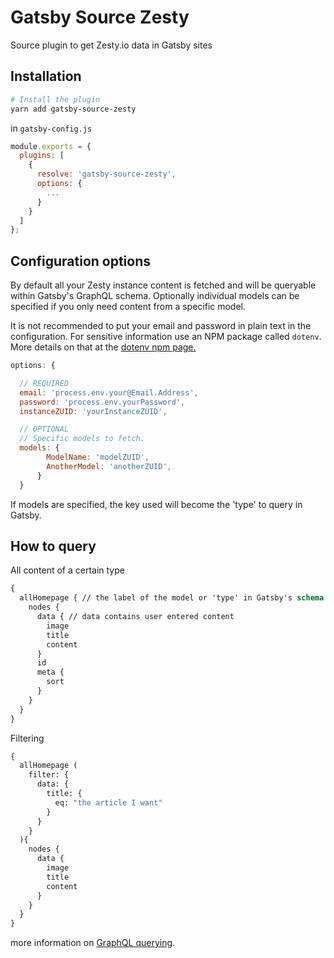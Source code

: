 # Gatsby Source Zesty

Source plugin to get Zesty.io data in Gatsby sites

## Installation

```bash
# Install the plugin
yarn add gatsby-source-zesty
```

in `gatsby-config.js`

```javascript
module.exports = {
  plugins: [
    {
      resolve: 'gatsby-source-zesty',
      options: {
        ...
      }
    }
  ]
};
```

## Configuration options

By default all your Zesty instance content is fetched and will be queryable within Gatsby's GraphQL schema. Optionally individual models can be specified if you only need content from a specific model.

It is not recommended to put your email and password in plain text in the configuration. For sensitive information use an NPM package called `dotenv`. More details on that at the [dotenv npm page.](https://www.npmjs.com/package/dotenv)

```javascript
options: {

  // REQUIRED
  email: 'process.env.your@Email.Address',
  password: 'process.env.yourPassword',
  instanceZUID: 'yourInstanceZUID',

  // OPTIONAL
  // Specific models to fetch.
  models: {
        ModelName: 'modelZUID',
        AnotherModel: 'anotherZUID',
      }
  }
```

If models are specified, the key used will become the 'type' to query in Gatsby.

## How to query

All content of a certain type

```graphql
{
  allHomepage { // the label of the model or 'type' in Gatsby's schema
    nodes {
      data { // data contains user entered content
        image
        title
        content
      }
      id
      meta {
        sort
      }
    }
  }
}
```

Filtering

```graphql
{
  allHomepage (
    filter: {
      data: {
        title: {
          eq: "the article I want"
        }
      }
    }
  ){
    nodes {
      data {
        image
        title
        content
      }
    }
  }
}
```

more information on [GraphQL querying](https://www.gatsbyjs.org/docs/graphql-reference/).

